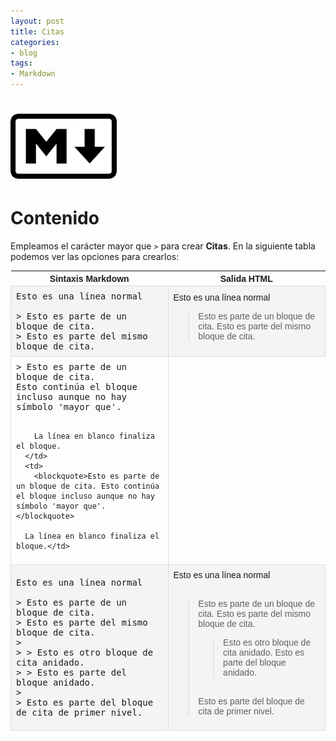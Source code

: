 ```yaml
---
layout: post
title: Citas
categories:
- blog
tags:
- Markdown
---
```



<!-- Estilo CSS del post-->
<style>
table {
    font-family: arial, sans-serif;
    border-collapse: collapse;
    width: 100%;
}

td {
    border: 1px solid #dddddd;
    text-align: left;
    padding: 8px;
}

th {
    text-align: center;
    width: 50%;
}
tr:nth-child(even) {
    background-color: rgba(238, 238, 238, 0.57);
}

td:first-child {
   font-family: 'Inconsolata', monospace;
}

table h1 {
  font-size: 2em;
  font-weight: normal;
  color: #000;
}

h2 {
  font-size: 1.5em;
  font-weight: normal;
}

h3 {
  font-size: 1.17em;
  font-weight: normal;
}

h4 {
  font-size: 1.00em;
  font-weight: normal;
}

h5 {
  font-size: 0.83em;
  font-weight: normal;
}

h6 {
  font-size: 0.67em;
  font-weight: normal;
}
</style>

<!-- Imagen Markdown -->
# <img src="./../static/markdown.png" alt="Drawing" style="width: 170px;"/>

<!-- Contenido post -->
# Contenido
Empleamos el carácter mayor que `>` para crear **Citas**. En la siguiente tabla podemos ver las opciones para crearlos:


<table>
  <tr>
    <th>Sintaxis Markdown</th>
    <th>Salida HTML</th>
  </tr>
  <tr>
    <td id="h1">
      Esto es una línea normal <br/><br/>
      > Esto es parte de un bloque de cita.<br/>
      > Esto es parte del mismo bloque de cita.
    </td>
    <td>
      Esto es una línea normal <br/>
      <blockquote>Esto es parte de un bloque de cita. Esto es parte del mismo bloque de cita.</blockquote>
    </td>
  </tr>
  <tr>
      <td>
        > Esto es parte de un bloque de cita.<br/>
        Esto continúa el bloque incluso aunque no hay símbolo 'mayor que'.<br/><br/>

        La línea en blanco finaliza el bloque.
      </td>
      <td>
        <blockquote>Esto es parte de un bloque de cita. Esto continúa el bloque incluso aunque no hay símbolo 'mayor que'.</blockquote>

      La línea en blanco finaliza el bloque.</td>
  </tr>
  <tr>
    <td>
        Esto es una línea normal<br/><br/>
        > Esto es parte de un bloque de cita.<br/>
        > Esto es parte del mismo bloque de cita.<br/>
        ><br/>
        > > Esto es otro bloque de cita anidado.<br/>
        > > Esto es parte del bloque anidado.<br/>
        ><br/>
        > Esto es parte del bloque de cita de primer nivel.
    </td>
    <td>
        Esto es una línea normal
        <br/><br/>
        <blockquote>Esto es parte de un bloque de cita. Esto es parte del mismo bloque de cita.<br/>
        <blockquote>Esto es otro bloque de cita anidado. Esto es parte del bloque anidado.<br/></blockquote>
        <br/>
        Esto es parte del bloque de cita de primer nivel.</blockquote>
    </td>
  </tr>
</table>


<br/>
